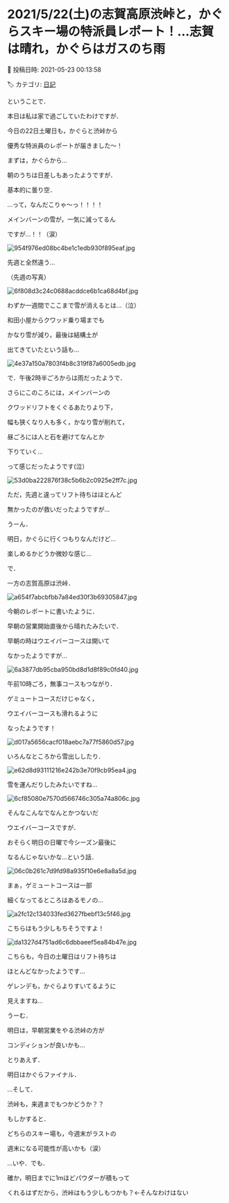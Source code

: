 # 2021/5/22(土)の志賀高原渋峠と，かぐらスキー場の特派員レポート！…志賀は晴れ，かぐらはガスのち雨

📅 投稿日時: 2021-05-23 00:13:58

🏷️ カテゴリ: [日記](cc4b5682fb7b8b144980957a978653fb0.md)

ということで．


本日は私は家で過ごしていたわけですが．


今日の22日土曜日も，かぐらと渋峠から


優秀な特派員のレポートが届きました～！





まずは，かぐらから…


朝のうちは日差しもあったようですが．


基本的に曇り空．





…って，なんだこりゃ～っ！！！！


メインバーンの雪が，一気に減ってるん


ですが…！！（涙）




![954f976ed08bc4be1c1edb930f895eaf.jpg](images/954f976ed08bc4be1c1edb930f895eaf.jpg)




先週と全然違う…


（先週の写真）




![6f808d3c24c0688acddce6b1ca68d4bf.jpg](images/6f808d3c24c0688acddce6b1ca68d4bf.jpg)




わずか一週間でここまで雪が消えるとは…（泣）





和田小屋からクワッド乗り場までも


かなり雪が減り，最後は結構土が


出てきていたという話も…




![4e37a150a7803f4b8c319f87a6005edb.jpg](images/4e37a150a7803f4b8c319f87a6005edb.jpg)




で．午後2時半ごろからは雨だったようで．





さらにこのころには，メインバーンの


クワッドリフトをくぐるあたりより下，


幅も狭くなり人も多く，かなり雪が削れて，


昼ごろには人と石を避けてなんとか


下りていく…


って感じだったようです(泣）




![53d0ba222876f38c5b6b2c0925e2ff7c.jpg](images/53d0ba222876f38c5b6b2c0925e2ff7c.jpg)




ただ，先週と違ってリフト待ちはほとんど


無かったのが救いだったようですが…





うーん．


明日，かぐらに行くつもりなんだけど…


楽しめるかどうか微妙な感じ…





で．


一方の志賀高原は渋峠．




![a654f7abcbfbb7a84ed30f3b69305847.jpg](images/a654f7abcbfbb7a84ed30f3b69305847.jpg)







今朝のレポートに書いたように．


早朝の営業開始直後から晴れたみたいで．


早朝の時はウエイバーコースは開いて


なかったようですが…




![6a3877db95cba950bd8d1d8f89c0fd40.jpg](images/6a3877db95cba950bd8d1d8f89c0fd40.jpg)




午前10時ごろ，無事コースもつながり．


ゲミュートコースだけじゃなく，


ウエイバーコースも滑れるように


なったようです！




![d017a5656cacf018aebc7a77f5860d57.jpg](images/d017a5656cacf018aebc7a77f5860d57.jpg)




いろんなところから雪出ししたり．




![e62d8d93111216e242b3e70f9cb95ea4.jpg](images/e62d8d93111216e242b3e70f9cb95ea4.jpg)




雪を運んだりしたみたいですね…




![6cf85080e7570d566746c305a74a806c.jpg](images/6cf85080e7570d566746c305a74a806c.jpg)




そんなこんなでなんとかつないだ


ウエイバーコースですが．


おそらく明日の日曜で今シーズン最後に


なるんじゃないかな…という話．




![06c0b261c7d9fd98a935f10e6e8a8a5d.jpg](images/06c0b261c7d9fd98a935f10e6e8a8a5d.jpg)




まぁ，ゲミュートコースは一部


細くなってるところはあるモノの…




![a2fc12c134033fed3627fbebf13c5f46.jpg](images/a2fc12c134033fed3627fbebf13c5f46.jpg)




こちらはもう少しもちそうですよ！




![da1327d4751ad6c6dbbaeef5ea84b47e.jpg](images/da1327d4751ad6c6dbbaeef5ea84b47e.jpg)




こちらも，今日の土曜日はリフト待ちは


ほとんどなかったようです…


ゲレンデも，かぐらよりすいてるように


見えますね…





うーむ．


明日は，早朝営業をやる渋峠の方が


コンディションが良いかも…





とりあえず．


明日はかぐらファイナル．


…そして．


渋峠も，来週までもつかどうか？？


もしかすると．


どちらのスキー場も，今週末がラストの


週末になる可能性が高いかも（涙）





…いや．でも．


確か，明日までに1mほどパウダーが積もって


くれるはずだから，渋峠はもう少しもつかも？←そんなわけはない
